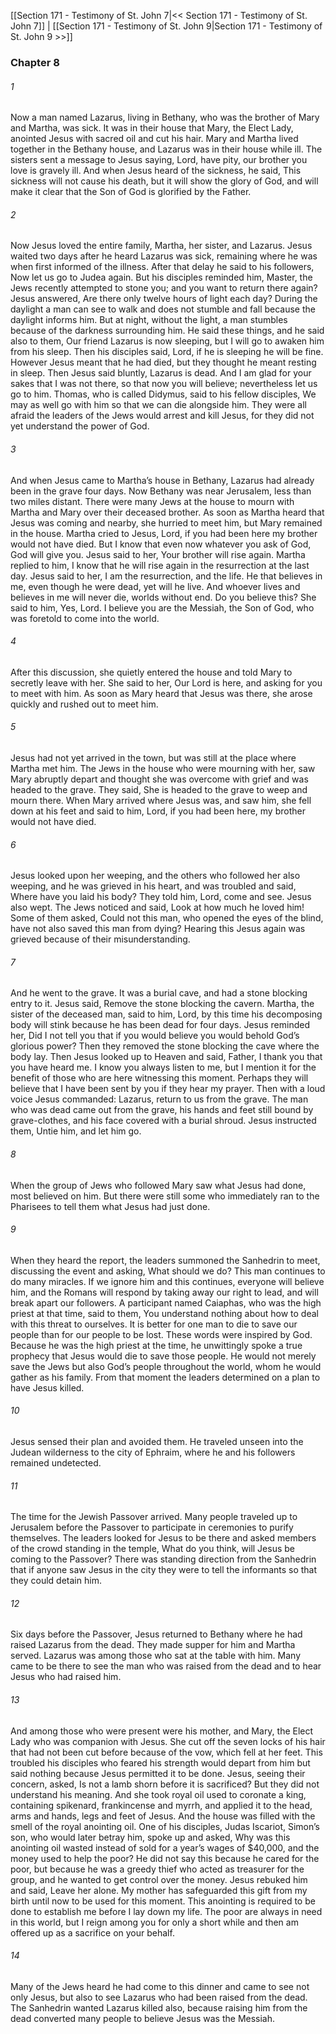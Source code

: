 [[Section 171 - Testimony of St. John 7|<< Section 171 - Testimony of St. John 7]]  |  [[Section 171 - Testimony of St. John 9|Section 171 - Testimony of St. John 9 >>]]

### Chapter 8
###### 1
Now a man named Lazarus, living in Bethany, who was the brother of Mary and Martha, was sick. It was in their house that Mary, the Elect Lady, anointed Jesus with sacred oil and cut his hair. Mary and Martha lived together in the Bethany house, and Lazarus was in their house while ill. The sisters sent a message to Jesus saying, Lord, have pity, our brother you love is gravely ill. And when Jesus heard of the sickness, he said, This sickness will not cause his death, but it will show the glory of God, and will make it clear that the Son of God is glorified by the Father.

###### 2
Now Jesus loved the entire family, Martha, her sister, and Lazarus. Jesus waited two days after he heard Lazarus was sick, remaining where he was when first informed of the illness. After that delay he said to his followers, Now let us go to Judea again. But his disciples reminded him, Master, the Jews recently attempted to stone you; and you want to return there again? Jesus answered, Are there only twelve hours of light each day? During the daylight a man can see to walk and does not stumble and fall because the daylight informs him. But at night, without the light, a man stumbles because of the darkness surrounding him. He said these things, and he said also to them, Our friend Lazarus is now sleeping, but I will go to awaken him from his sleep. Then his disciples said, Lord, if he is sleeping he will be fine. However Jesus meant that he had died, but they thought he meant resting in sleep. Then Jesus said bluntly, Lazarus is dead. And I am glad for your sakes that I was not there, so that now you will believe; nevertheless let us go to him. Thomas, who is called Didymus, said to his fellow disciples, We may as well go with him so that we can die alongside him. They were all afraid the leaders of the Jews would arrest and kill Jesus, for they did not yet understand the power of God.

###### 3
And when Jesus came to Martha’s house in Bethany, Lazarus had already been in the grave four days. Now Bethany was near Jerusalem, less than two miles distant. There were many Jews at the house to mourn with Martha and Mary over their deceased brother. As soon as Martha heard that Jesus was coming and nearby, she hurried to meet him, but Mary remained in the house. Martha cried to Jesus, Lord, if you had been here my brother would not have died. But I know that even now whatever you ask of God, God will give you. Jesus said to her, Your brother will rise again. Martha replied to him, I know that he will rise again in the resurrection at the last day. Jesus said to her, I am the resurrection, and the life. He that believes in me, even though he were dead, yet will he live. And whoever lives and believes in me will never die, worlds without end. Do you believe this? She said to him, Yes, Lord. I believe you are the Messiah, the Son of God, who was foretold to come into the world.

###### 4
After this discussion, she quietly entered the house and told Mary to secretly leave with her. She said to her, Our Lord is here, and asking for you to meet with him. As soon as Mary heard that Jesus was there, she arose quickly and rushed out to meet him.

###### 5
Jesus had not yet arrived in the town, but was still at the place where Martha met him. The Jews in the house who were mourning with her, saw Mary abruptly depart and thought she was overcome with grief and was headed to the grave. They said, She is headed to the grave to weep and mourn there. When Mary arrived where Jesus was, and saw him, she fell down at his feet and said to him, Lord, if you had been here, my brother would not have died.

###### 6
Jesus looked upon her weeping, and the others who followed her also weeping, and he was grieved in his heart, and was troubled and said, Where have you laid his body? They told him, Lord, come and see. Jesus also wept. The Jews noticed and said, Look at how much he loved him! Some of them asked, Could not this man, who opened the eyes of the blind, have not also saved this man from dying? Hearing this Jesus again was grieved because of their misunderstanding.

###### 7
And he went to the grave. It was a burial cave, and had a stone blocking entry to it. Jesus said, Remove the stone blocking the cavern. Martha, the sister of the deceased man, said to him, Lord, by this time his decomposing body will stink because he has been dead for four days. Jesus reminded her, Did I not tell you that if you would believe you would behold God’s glorious power? Then they removed the stone blocking the cave where the body lay. Then Jesus looked up to Heaven and said, Father, I thank you that you have heard me. I know you always listen to me, but I mention it for the benefit of those who are here witnessing this moment. Perhaps they will believe that I have been sent by you if they hear my prayer. Then with a loud voice Jesus commanded: Lazarus, return to us from the grave. The man who was dead came out from the grave, his hands and feet still bound by grave-clothes, and his face covered with a burial shroud. Jesus instructed them, Untie him, and let him go.

###### 8
When the group of Jews who followed Mary saw what Jesus had done, most believed on him. But there were still some who immediately ran to the Pharisees to tell them what Jesus had just done.

###### 9
When they heard the report, the leaders summoned the Sanhedrin to meet, discussing the event and asking, What should we do? This man continues to do many miracles. If we ignore him and this continues, everyone will believe him, and the Romans will respond by taking away our right to lead, and will break apart our followers. A participant named Caiaphas, who was the high priest at that time, said to them, You understand nothing about how to deal with this threat to ourselves. It is better for one man to die to save our people than for our people to be lost. These words were inspired by God. Because he was the high priest at the time, he unwittingly spoke a true prophecy that Jesus would die to save those people. He would not merely save the Jews but also God’s people throughout the world, whom he would gather as his family. From that moment the leaders determined on a plan to have Jesus killed.

###### 10
Jesus sensed their plan and avoided them. He traveled unseen into the Judean wilderness to the city of Ephraim, where he and his followers remained undetected.

###### 11
The time for the Jewish Passover arrived. Many people traveled up to Jerusalem before the Passover to participate in ceremonies to purify themselves. The leaders looked for Jesus to be there and asked members of the crowd standing in the temple, What do you think, will Jesus be coming to the Passover? There was standing direction from the Sanhedrin that if anyone saw Jesus in the city they were to tell the informants so that they could detain him.

###### 12
Six days before the Passover, Jesus returned to Bethany where he had raised Lazarus from the dead. They made supper for him and Martha served. Lazarus was among those who sat at the table with him. Many came to be there to see the man who was raised from the dead and to hear Jesus who had raised him.

###### 13
And among those who were present were his mother, and Mary, the Elect Lady who was companion with Jesus. She cut off the seven locks of his hair that had not been cut before because of the vow, which fell at her feet. This troubled his disciples who feared his strength would depart from him but said nothing because Jesus permitted it to be done. Jesus, seeing their concern, asked, Is not a lamb shorn before it is sacrificed? But they did not understand his meaning. And she took royal oil used to coronate a king, containing spikenard, frankincense and myrrh, and applied it to the head, arms and hands, legs and feet of Jesus. And the house was filled with the smell of the royal anointing oil. One of his disciples, Judas Iscariot, Simon’s son, who would later betray him, spoke up and asked, Why was this anointing oil wasted instead of sold for a year’s wages of $40,000, and the money used to help the poor? He did not say this because he cared for the poor, but because he was a greedy thief who acted as treasurer for the group, and he wanted to get control over the money. Jesus rebuked him and said, Leave her alone. My mother has safeguarded this gift from my birth until now to be used for this moment. This anointing is required to be done to establish me before I lay down my life. The poor are always in need in this world, but I reign among you for only a short while and then am offered up as a sacrifice on your behalf.

###### 14
Many of the Jews heard he had come to this dinner and came to see not only Jesus, but also to see Lazarus who had been raised from the dead. The Sanhedrin wanted Lazarus killed also, because raising him from the dead converted many people to believe Jesus was the Messiah.